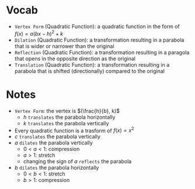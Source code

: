 # Vocab
- `Vertex Form` (Quadratic Function): a quadratic function in the form of $f(x) = a(bx-h)^2+k$
- `Dilation` (Quadratic Function): a transformation resulting in a parabola that is wider or narrower than the original
- `Reflection` (Quadratic Function): a transformation resulting in a paragola that opens in the opposite direction as the original
- `Translation` (Quadratic Function): a transformation resulting in a parabola that is shifted (directionally) compared to the original

# Notes
- `Vertex Form`: the vertex is $(\frac{h}{b}, k)$
	- $h$ `translates` the parabola horizontally
	- $k$ `translates` the parabola vertically 
- Every quadratic function is a trasform of $f(x)=x^2$
- $c$ `translates` the parabola vertically
- $a$ `dilates` the parabola vertically
	- $0<a<1$: compression
	- $a>1$: stretch
	- changing the sign of $a$ `reflects` the parabola
- $b$ `dilates` the parabola horizontally
	- $0<b<1$: stretch
	- $b>1$: compression